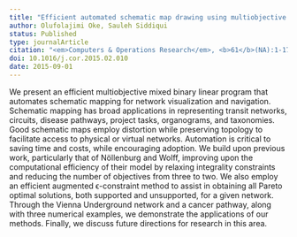 ```yaml
---
title: "Efficient automated schematic map drawing using multiobjective mixed integer programming"
author: Olufolajimi Oke, Sauleh Siddiqui
status: Published
type: journalArticle
citation: "<em>Computers & Operations Research</em>, <b>61</b>(NA):1-17"
doi: 10.1016/j.cor.2015.02.010
date: 2015-09-01
---
```



We present an efficient multiobjective mixed binary linear program that automates schematic mapping for network visualization and navigation. Schematic mapping has broad applications in representing transit networks, circuits, disease pathways, project tasks, organograms, and taxonomies. Good schematic maps employ distortion while preserving topology to facilitate access to physical or virtual networks. Automation is critical to saving time and costs, while encouraging adoption. We build upon previous work, particularly that of Nöllenburg and Wolff, improving upon the computational efficiency of their model by relaxing integrality constraints and reducing the number of objectives from three to two. We also employ an efficient augmented ϵ-constraint method to assist in obtaining all Pareto optimal solutions, both supported and unsupported, for a given network. Through the Vienna Underground network and a cancer pathway, along with three numerical examples, we demonstrate the applications of our methods. Finally, we discuss future directions for research in this area.
